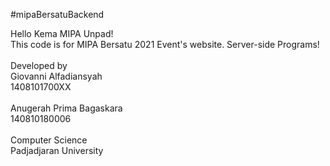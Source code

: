 #mipaBersatuBackend<br>

Hello Kema MIPA Unpad!</br>
This code is for MIPA Bersatu 2021 Event's website. Server-side Programs!<br>
<br>
Developed by<br>
Giovanni Alfadiansyah<br>
1408101700XX<br>
<br>
Anugerah Prima Bagaskara<br>
140810180006<br>
<br>
Computer Science<br>
Padjadjaran University
